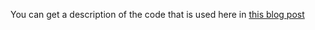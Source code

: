 You can get a description of the code that is used here in [this blog post](https://medium.com/@joydeepubuntu/suicides-in-india-757634eab7f1)
